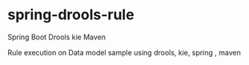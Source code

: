 # spring-drools-rule
Spring Boot Drools kie  Maven

Rule execution on Data model 
sample  using   drools, kie,  spring , maven

